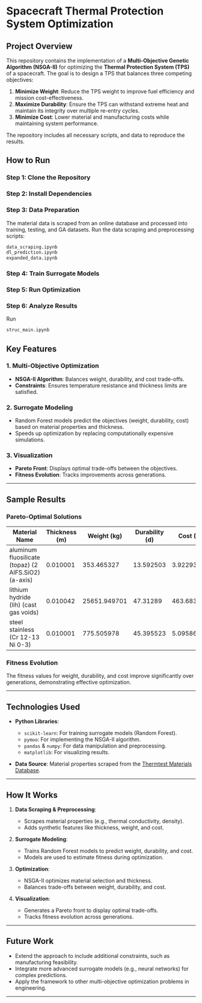 # **Spacecraft Thermal Protection System Optimization**

## **Project Overview**
This repository contains the implementation of a **Multi-Objective Genetic Algorithm (NSGA-II)** for optimizing the **Thermal Protection System (TPS)** of a spacecraft. The goal is to design a TPS that balances three competing objectives:
1. **Minimize Weight**: Reduce the TPS weight to improve fuel efficiency and mission cost-effectiveness.
2. **Maximize Durability**: Ensure the TPS can withstand extreme heat and maintain its integrity over multiple re-entry cycles.
3. **Minimize Cost**: Lower material and manufacturing costs while maintaining system performance.

The repository includes all necessary scripts, and data to reproduce the results.

## **How to Run**

### **Step 1: Clone the Repository**

### **Step 2: Install Dependencies**

### **Step 3: Data Preparation**
The material data is scraped from an online database and processed into training, testing, and GA datasets. Run the data scraping and preprocessing scripts:
```bash
data_scraping.ipynb
dl_prediction.ipynb
expanded_data.ipynb
```

### **Step 4: Train Surrogate Models**

### **Step 5: Run Optimization**

### **Step 6: Analyze Results**
Run
```bash
struc_main.ipynb
```

## **Key Features**

### **1. Multi-Objective Optimization**
- **NSGA-II Algorithm**: Balances weight, durability, and cost trade-offs.
- **Constraints**: Ensures temperature resistance and thickness limits are satisfied.

### **2. Surrogate Modeling**
- Random Forest models predict the objectives (weight, durability, cost) based on material properties and thickness.
- Speeds up optimization by replacing computationally expensive simulations.

### **3. Visualization**
- **Pareto Front**: Displays optimal trade-offs between the objectives.
- **Fitness Evolution**: Tracks improvements across generations.

---

## **Sample Results**

### **Pareto-Optimal Solutions**
| Material Name | Thickness (m) | Weight (kg) | Durability (d) | Cost ($) |
|---------------|---------------|-------------|----------------|----------|
| aluminum fluosilicate (topaz) (2 AlFS.SiO2) (a-axis)    | 0.010001      | 353.465327  | 13.592503      | 3.922933 |
| lithium hydride (lih) (cast gas voids)    | 0.010042         | 25651.949701        | 47.31289            | 463.683653    |
| steel stainless (Cr 12-13 Ni 0-3)    | 0.010001         | 775.505978        | 45.395523            | 5.095864     |

### **Fitness Evolution**
The fitness values for weight, durability, and cost improve significantly over generations, demonstrating effective optimization.

---

## **Technologies Used**

- **Python Libraries**:
  - `scikit-learn`: For training surrogate models (Random Forest).
  - `pymoo`: For implementing the NSGA-II algorithm.
  - `pandas` & `numpy`: For data manipulation and preprocessing.
  - `matplotlib`: For visualizing results.

- **Data Source**: Material properties scraped from the [Thermtest Materials Database](https://thermtest.com/thermal-resources/materials-database).

---

## **How It Works**

1. **Data Scraping & Preprocessing**:
   - Scrapes material properties (e.g., thermal conductivity, density).
   - Adds synthetic features like thickness, weight, and cost.

2. **Surrogate Modeling**:
   - Trains Random Forest models to predict weight, durability, and cost.
   - Models are used to estimate fitness during optimization.

3. **Optimization**:
   - NSGA-II optimizes material selection and thickness.
   - Balances trade-offs between weight, durability, and cost.

4. **Visualization**:
   - Generates a Pareto front to display optimal trade-offs.
   - Tracks fitness evolution across generations.

---

## **Future Work**
- Extend the approach to include additional constraints, such as manufacturing feasibility.
- Integrate more advanced surrogate models (e.g., neural networks) for complex predictions.
- Apply the framework to other multi-objective optimization problems in engineering.

---
